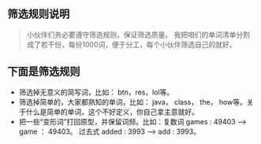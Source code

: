 ## 筛选规则说明

> 小伙伴们务必要遵守筛选规则，保证筛选质量。
> 我把咱们的单词清单分割成了若干份，每份1000词，便于分工，每个小伙伴筛选自己的就好。

## 下面是筛选规则

* 筛选掉无意义的简写词，比如： btn，res，lol等。
* 筛选掉简单的，大家都熟知的单词，比如： java， class， the， how等。关于什么是简单的单词，这个不好定义，你自己拿主意就好。
* 把一些“变形词”打回原型，并保留词频。比如：复数词 games : 49403 --> game ： 49403。 过去式 added : 3993 --> add : 3993。
